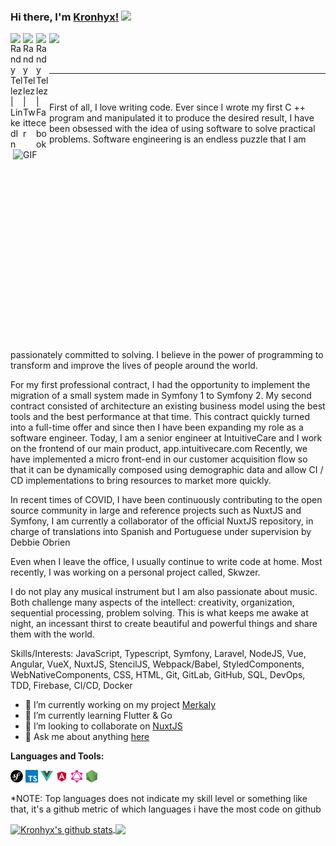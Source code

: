 ### Hi there, I'm [Kronhyx!](https://kronhyx.github.io) <img src="https://media.giphy.com/media/hvRJCLFzcasrR4ia7z/giphy.gif" width="25px">


<a href="https://linkedin.com/in/kronhyx">
  <img align="left" alt="Randy Tellez | LinkedIn" width="20px" src="https://user-images.githubusercontent.com/16559276/157948791-aa35b8cd-6df9-4fdb-acc0-c92a3a638e8e.png" />
</a>


<a href="https://twitter.com/kronhyx">
  <img align="left" alt="Randy Tellez | Twitter" width="21px" src="https://user-images.githubusercontent.com/16559276/157948055-1d06382d-eb10-43cf-836f-271bef02d96f.png" />
</a>


<a href="https://facebook.com/kronhyx">
  <img align="left" alt="Randy Tellez | Facebook" width="21px" src="https://user-images.githubusercontent.com/16559276/157948291-577966d1-9cd2-402f-8e6b-97968a01ecd2.png" />
</a>

![](https://visitor-badge.glitch.me/badge?page_id=kronhyx)

<br />
<hr />
<br />

<img align="right" alt="GIF" src="https://user-images.githubusercontent.com/16559276/157949150-845bfb54-ccea-48af-8af6-367c176c397c.gif" width="500" height="320" />

First of all, I love writing code. Ever since I wrote my first C ++ program and manipulated it to produce the desired result, I have been obsessed with the idea of ​​using software to solve practical problems. Software engineering is an endless puzzle that I am passionately committed to solving. I believe in the power of programming to transform and improve the lives of people around the world.

For my first professional contract, I had the opportunity to implement the migration of a small system made in Symfony 1 to Symfony 2. My second contract consisted of architecture an existing business model using the best tools and the best performance at that time. This contract quickly turned into a full-time offer and since then I have been expanding my role as a software engineer. Today, I am a senior engineer at IntuitiveCare and I work on the frontend of our main product, app.intuitivecare.com
Recently, we have implemented a micro front-end in our customer acquisition flow so that it can be dynamically composed using demographic data and allow CI / CD implementations to bring resources to market more quickly.
  

In recent times of COVID, I have been continuously contributing to the open source community in large and reference projects such as NuxtJS and Symfony, I am currently a collaborator of the official NuxtJS repository, in charge of translations into Spanish and Portuguese under supervision by Debbie Obrien

Even when I leave the office, I usually continue to write code at home. Most recently, I was working on a personal project called, Skwzer.

I do not play any musical instrument but I am also passionate about music. Both challenge many aspects of the intellect: creativity, organization, sequential processing, problem solving. This is what keeps me awake at night, an incessant thirst to create beautiful and powerful things and share them with the world.

Skills/Interests: JavaScript, Typescript, Symfony, Laravel, NodeJS, Vue, Angular, VueX, NuxtJS, StencilJS, Webpack/Babel, StyledComponents, WebNativeComponents, CSS, HTML, Git, GitLab, GitHub, SQL, DevOps, TDD, Firebase, CI/CD, Docker 

- 🔭 I’m currently working on my project [Merkaly](https://github.com/sk-merkaly)
- 🌱 I’m currently learning Flutter & Go
- 👯 I’m looking to collaborate on [NuxtJS](https://github.com/nuxt/nuxt.js)
- 💬 Ask me about anything [here](https://github.com/kronhyx/kronhyx/issues)

**Languages and Tools:**  

<code><img height="20" src="https://raw.githubusercontent.com/github/explore/80688e429a7d4ef2fca1e82350fe8e3517d3494d/topics/symfony/symfony.png"></code>
<code><img height="20" src="https://raw.githubusercontent.com/github/explore/80688e429a7d4ef2fca1e82350fe8e3517d3494d/topics/typescript/typescript.png"></code>
<code><img height="20" src="https://raw.githubusercontent.com/github/explore/80688e429a7d4ef2fca1e82350fe8e3517d3494d/topics/vue/vue.png"></code>
<code><img height="20" src="https://raw.githubusercontent.com/github/explore/80688e429a7d4ef2fca1e82350fe8e3517d3494d/topics/angular/angular.png"></code>
<code><img height="20" src="https://raw.githubusercontent.com/github/explore/5c058a388828bb5fde0bcafd4bc867b5bb3f26f3/topics/graphql/graphql.png"></code>
<code><img height="20" src="https://raw.githubusercontent.com/github/explore/80688e429a7d4ef2fca1e82350fe8e3517d3494d/topics/nodejs/nodejs.png"></code>    


*NOTE: Top languages does not indicate my skill level or something like that, it's a github metric of which languages i have the most code on github


<a href="#">
  <img align="center" src="https://github-readme-stats.vercel.app/api?username=kronhyx&show_icons=true&include_all_commits=true" alt="Kronhyx's github stats" />
</a>
<a href="#">
  <!-- Change the `github-readme-stats.vercel.app` to `github-readme-stats.vercel.app`  -->
  <img align="center" src="https://github-readme-stats.vercel.app/api/top-langs/?username=kronhyx&layout=compact" />
</a>
